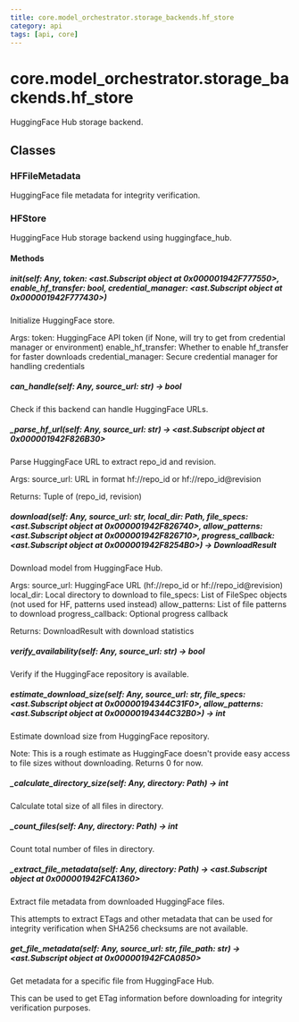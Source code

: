 ```yaml
---
title: core.model_orchestrator.storage_backends.hf_store
category: api
tags: [api, core]
---
```


# core.model_orchestrator.storage_backends.hf_store

HuggingFace Hub storage backend.

## Classes

### HFFileMetadata

HuggingFace file metadata for integrity verification.

### HFStore

HuggingFace Hub storage backend using huggingface_hub.

#### Methods

##### __init__(self: Any, token: <ast.Subscript object at 0x000001942F777550>, enable_hf_transfer: bool, credential_manager: <ast.Subscript object at 0x000001942F777430>)

Initialize HuggingFace store.

Args:
    token: HuggingFace API token (if None, will try to get from credential manager or environment)
    enable_hf_transfer: Whether to enable hf_transfer for faster downloads
    credential_manager: Secure credential manager for handling credentials

##### can_handle(self: Any, source_url: str) -> bool

Check if this backend can handle HuggingFace URLs.

##### _parse_hf_url(self: Any, source_url: str) -> <ast.Subscript object at 0x000001942F826B30>

Parse HuggingFace URL to extract repo_id and revision.

Args:
    source_url: URL in format hf://repo_id or hf://repo_id@revision
    
Returns:
    Tuple of (repo_id, revision)

##### download(self: Any, source_url: str, local_dir: Path, file_specs: <ast.Subscript object at 0x000001942F826740>, allow_patterns: <ast.Subscript object at 0x000001942F826710>, progress_callback: <ast.Subscript object at 0x000001942F8254B0>) -> DownloadResult

Download model from HuggingFace Hub.

Args:
    source_url: HuggingFace URL (hf://repo_id or hf://repo_id@revision)
    local_dir: Local directory to download to
    file_specs: List of FileSpec objects (not used for HF, patterns used instead)
    allow_patterns: List of file patterns to download
    progress_callback: Optional progress callback
    
Returns:
    DownloadResult with download statistics

##### verify_availability(self: Any, source_url: str) -> bool

Verify if the HuggingFace repository is available.

##### estimate_download_size(self: Any, source_url: str, file_specs: <ast.Subscript object at 0x00000194344C31F0>, allow_patterns: <ast.Subscript object at 0x00000194344C32B0>) -> int

Estimate download size from HuggingFace repository.

Note: This is a rough estimate as HuggingFace doesn't provide
easy access to file sizes without downloading. Returns 0 for now.

##### _calculate_directory_size(self: Any, directory: Path) -> int

Calculate total size of all files in directory.

##### _count_files(self: Any, directory: Path) -> int

Count total number of files in directory.

##### _extract_file_metadata(self: Any, directory: Path) -> <ast.Subscript object at 0x000001942FCA1360>

Extract file metadata from downloaded HuggingFace files.

This attempts to extract ETags and other metadata that can be used
for integrity verification when SHA256 checksums are not available.

##### get_file_metadata(self: Any, source_url: str, file_path: str) -> <ast.Subscript object at 0x000001942FCA0850>

Get metadata for a specific file from HuggingFace Hub.

This can be used to get ETag information before downloading
for integrity verification purposes.

